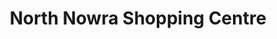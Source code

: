 ---
title: "North Nowra Shopping Centre"
url: /north-nowra/north-nowra-shopping-centre/
shop: mall
---